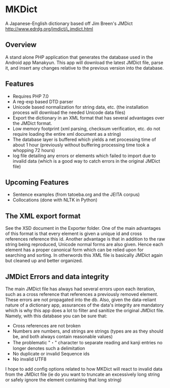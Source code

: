 # MKDict
A Japanese-English dictionary based off Jim Breen's JMDict http://www.edrdg.org/jmdict/j_jmdict.html

## Overview
A stand alone PHP application that generates the database used in the Android app Manakyun. This app will download the latest
JMDict file, parse it, and insert any changes relative to the previous version into the database.

## Features
* Requires PHP 7.0
* A reg-exp based DTD parser
* Unicode based normalization for string data, etc. (the installation process will download the needed Unicode data files)
* Export the dictionary in an XML format that has several advantages over the JMDict format.
* Low memory footprint (xml parsing, checksum verification, etc. do not require loading the entire xml document as a string)
* The database layer is buffered which yields a net processing time of about 1 hour (previously without buffering processing time took a whopping 72 hours)
* log file detailing any errors or elements which failed to import due to invalid data (which is a good way to catch errors in the original JMDict file)

## Upcoming Features
* Sentence examples (from tatoeba.org and the JEITA corpus)
* Collocations (done with NLTK in Python)

## The XML export format
See the XSD document in the Exporter folder. One of the main advantages of this format is that every element is given a unique id and cross references reference this id.
Another advantage is that in addition to the raw string being reproduced, Unicode normal forms are also given. Hence each element has a proper canonical form which can be
relied upon for searching and sorting. In otherwords this XML file is basically JMDict again but cleaned up and better organized.


## JMDict Errors and data integrity
The main JMDict file has always had several errors upon each iteration, such as a cross reference that references a previously removed element.
These errors are not propagated into the db. Also, given the data-reliant nature of a dictionary app, assurances of the data's integrity are mandatory which is why
this app does a lot to filter and sanitize the original JMDict file. Namely, with this database you can be sure that:
* Cross references are not broken
* Numbers are numbers, and strings are strings (types are as they should be, and both always contain reasonable values)
* The problematic "・" character to separate reading and kanji entries no longer denotes such a delimitation
* No duplicate or invalid Sequence ids
* No invalid UTF8

I hope to add config options related to how MKDict will react to invalid data from the JMDict file (ie do you want to truncate an excessively long string or safely ignore the element
containing that long string)
